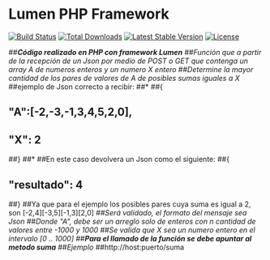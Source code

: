 # Lumen PHP Framework

[![Build Status](https://travis-ci.org/laravel/lumen-framework.svg)](https://travis-ci.org/laravel/lumen-framework)
[![Total Downloads](https://poser.pugx.org/laravel/lumen-framework/d/total.svg)](https://packagist.org/packages/laravel/lumen-framework)
[![Latest Stable Version](https://poser.pugx.org/laravel/lumen-framework/v/stable.svg)](https://packagist.org/packages/laravel/lumen-framework)
[![License](https://poser.pugx.org/laravel/lumen-framework/license.svg)](https://packagist.org/packages/laravel/lumen-framework)

##***Código realizado en PHP con framework Lumen***
##*Función que a partir de la recepción de un Json por medio de POST o GET que contenga un array A de numeros enteros y un numero X entero*
##*Determine la mayor cantidad de los pares de valores de A  de posibles sumas iguales a X*
##ejemplo de Json correcto a recibir:
##*
##{
##    "A":[-2,-3,-1,3,4,5,2,0],
##    "X": 2
##}
##*
##En este caso devolvera un Json como el siguiente:
##{
##    "resultado": 4
##}
##Ya que para el ejemplo los posibles pares cuya suma es igual a 2, son [-2,4][-3,5][-1,3][2,0]
##*Será validado, el formato del mensaje sea Json*
##*Donde "A", debe ser un arreglo solo de enteros con n cantidad de valores entre -1000 y 1000*
##*Se valida que X sea un numero entero en el intervalo [0 .. 1000]*
##***Para el llamado de la función se debe apuntar al metodo suma***
##*Ejemplo*
##http://host:puerto/suma
